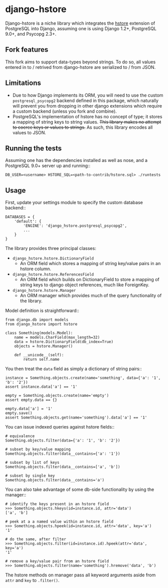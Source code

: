 # django-hstore

Django-hstore is a niche library which integrates the [hstore](http://www.postgresql.org/docs/9.0/interactive/hstore.html) extension of PostgreSQL into Django,
assuming one is using Django 1.2+, PostgreSQL 9.0+, and Psycopg 2.3+.

## Fork features

This fork aims to support data-types beyond strings.  To do so, all values entered in to / retrived from django-hstore are serialized to / from JSON.

## Limitations

- Due to how Django implements its ORM, you will need to use the custom ``postgresql_psycopg2`` backend
  defined in this package, which naturally will prevent you from dropping in other django extensions
  which require a custom backend (unless you fork and combine).
- PostgreSQL's implementation of hstore has no concept of type; it stores a mapping of string keys to
  string values. ~~This library makes no attempt to coerce keys or values to strings.~~ As such, this library encodes all values to JSON.

## Running the tests

Assuming one has the dependencies installed as well as nose, and a PostgreSQL 9.0+ server up and running::

    DB_USER=<username> HSTORE_SQL=<path-to-contrib/hstore.sql> ./runtests

## Usage

First, update your settings module to specify the custom database backend::

    DATABASES = {
        'default': {
            'ENGINE': 'django_hstore.postgresql_psycopg2',
            ...
        }
    }

The library provides three principal classes:

* ``django_hstore.hstore.DictionaryField``
    * An ORM field which stores a mapping of string key/value pairs in an hstore column.
* ``django_hstore.hstore.ReferencesField``
    * An ORM field which builds on DictionaryField to store a mapping of string keys to django object references, much like ForeignKey.
* ``django_hstore.hstore.Manager``
    * An ORM manager which provides much of the query functionality of the library.

Model definition is straightforward::

    from django.db import models
    from django_hstore import hstore

    class Something(models.Model):
        name = models.CharField(max_length=32)
        data = hstore.DictionaryField(db_index=True)
        objects = hstore.Manager()

        def __unicode__(self):
            return self.name

You then treat the ``data`` field as simply a dictionary of string pairs::

    instance = Something.objects.create(name='something', data={'a': '1', 'b': '2'})
    assert instance.data['a'] == '1'

    empty = Something.objects.create(name='empty')
    assert empty.data == {}

    empty.data['a'] = '1'
    empty.save()
    assert Something.objects.get(name='something').data['a'] == '1'

You can issue indexed queries against hstore fields::

    # equivalence
    Something.objects.filter(data={'a': '1', 'b': '2'})

    # subset by key/value mapping
    Something.objects.filter(data__contains={'a': '1'})

    # subset by list of keys
    Something.objects.filter(data__contains=['a', 'b'])

    # subset by single key
    Something.objects.filter(data__contains='a')

You can also take advantage of some db-side functionality by using the manager::

    # identify the keys present in an hstore field
    >>> Something.objects.hkeys(id=instance.id, attr='data')
    ['a', 'b']

    # peek at a a named value within an hstore field
    >>> Something.objects.hpeek(id=instance.id, attr='data', key='a')
    '1'

    # do the same, after filter
    >>> Something.objects.filter(id=instance.id).hpeek(attr='data', key='a')
    '1'

    # remove a key/value pair from an hstore field
    >>> Something.objects.filter(name='something').hremove('data', 'b')

The hstore methods on manager pass all keyword arguments aside from ``attr`` and ``key``
to ``.filter()``.
